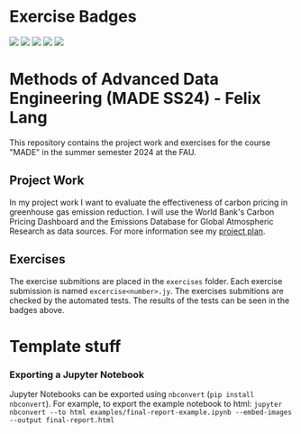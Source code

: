 # Exercise Badges

![](https://byob.yarr.is/xilef45/made-s24/score_ex1) ![](https://byob.yarr.is/xilef45/made-s24/score_ex2) ![](https://byob.yarr.is/xilef45/made-s24/score_ex3) ![](https://byob.yarr.is/xilef45/made-s24/score_ex4) ![](https://byob.yarr.is/xilef45/made-s24/score_ex5)

# Methods of Advanced Data Engineering (MADE SS24) - Felix Lang

This repository contains the project work and exercises for the course "MADE" in the summer semester 2024 at the FAU.

## Project Work
In my project work I want to evaluate the effectiveness of carbon pricing in greenhouse gas emission reduction. I will use the World Bank's Carbon Pricing Dashboard and the Emissions Database for Global Atmospheric Research as data sources. 
For more information see my [project plan](project/project-plan.md).

## Exercises

The exercise submitions are placed in the `exercises` folder. Each exercise submission is named `excercise<number>.jy`. The exercises submitions are checked by the automated tests. The results of the tests can be seen in the badges above.


# Template stuff

### Exporting a Jupyter Notebook
Jupyter Notebooks can be exported using `nbconvert` (`pip install nbconvert`). For example, to export the example notebook to html: `jupyter nbconvert --to html examples/final-report-example.ipynb --embed-images --output final-report.html`
